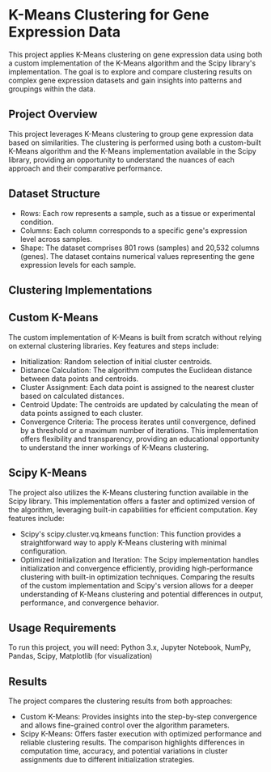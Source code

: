 # K-Means Clustering for Gene Expression Data

This project applies K-Means clustering on gene expression data using both a custom implementation of the K-Means algorithm and the Scipy library's implementation. The goal is to explore and compare clustering results on complex gene expression datasets and gain insights into patterns and groupings within the data.

## Project Overview
This project leverages K-Means clustering to group gene expression data based on similarities. The clustering is performed using both a custom-built K-Means algorithm and the K-Means implementation available in the Scipy library, providing an opportunity to understand the nuances of each approach and their comparative performance.

## Dataset Structure
- Rows: Each row represents a sample, such as a tissue or experimental condition.
- Columns: Each column corresponds to a specific gene's expression level across samples.
- Shape: The dataset comprises 801 rows (samples) and 20,532 columns (genes).
The dataset contains numerical values representing the gene expression levels for each sample.

## Clustering Implementations
## Custom K-Means
The custom implementation of K-Means is built from scratch without relying on external clustering libraries. Key features and steps include:
- Initialization: Random selection of initial cluster centroids.
- Distance Calculation: The algorithm computes the Euclidean distance between data points and centroids.
- Cluster Assignment: Each data point is assigned to the nearest cluster based on calculated distances.
- Centroid Update: The centroids are updated by calculating the mean of data points assigned to each cluster.
- Convergence Criteria: The process iterates until convergence, defined by a threshold or a maximum number of iterations.
This implementation offers flexibility and transparency, providing an educational opportunity to understand the inner workings of K-Means clustering.

## Scipy K-Means
The project also utilizes the K-Means clustering function available in the Scipy library. This implementation offers a faster and optimized version of the algorithm, leveraging built-in capabilities for efficient computation. Key features include:
- Scipy's scipy.cluster.vq.kmeans function: This function provides a straightforward way to apply K-Means clustering with minimal configuration.
- Optimized Initialization and Iteration: The Scipy implementation handles initialization and convergence efficiently, providing high-performance clustering with built-in optimization techniques.
Comparing the results of the custom implementation and Scipy's version allows for a deeper understanding of K-Means clustering and potential differences in output, performance, and convergence behavior.

## Usage Requirements
To run this project, you will need:
Python 3.x,
Jupyter Notebook,
NumPy,
Pandas,
Scipy,
Matplotlib (for visualization)

## Results
The project compares the clustering results from both approaches:
- Custom K-Means: Provides insights into the step-by-step convergence and allows fine-grained control over the algorithm parameters.
- Scipy K-Means: Offers faster execution with optimized performance and reliable clustering results.
The comparison highlights differences in computation time, accuracy, and potential variations in cluster assignments due to different initialization strategies.
